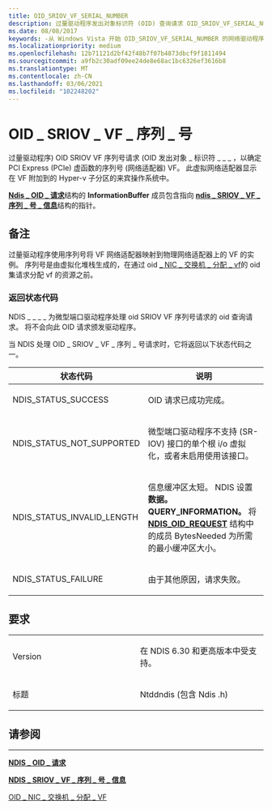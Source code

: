 ```yaml
---
title: OID_SRIOV_VF_SERIAL_NUMBER
description: 过量驱动程序发出对象标识符 (OID) 查询请求 OID_SRIOV_VF_SERIAL_NUMBER，以确定 PCI Express (PCIe) 虚拟函数 (虚拟) 网络适配器的序列号。
ms.date: 08/08/2017
keywords: -从 Windows Vista 开始 OID_SRIOV_VF_SERIAL_NUMBER 的网络驱动程序
ms.localizationpriority: medium
ms.openlocfilehash: 12b71121d2bf42f48b7f07b4873dbcf9f1811494
ms.sourcegitcommit: a9fb2c30adf09ee24de8e68ac1bc6326ef3616b8
ms.translationtype: MT
ms.contentlocale: zh-CN
ms.lasthandoff: 03/06/2021
ms.locfileid: "102248202"
---
```

# <a name="oid_sriov_vf_serial_number"></a>OID \_ SRIOV \_ VF \_ 序列 \_ 号


过量驱动程序) OID SRIOV VF 序列号请求 (OID 发出对象 \_ 标识符 \_ \_ \_ ，以确定 PCI Express (PCIe) 虚函数的序列号 (网络适配器) VF。 此虚拟网络适配器显示在 VF 附加到的 Hyper-v 子分区的来宾操作系统中。

[**Ndis \_ OID \_ 请求**](/windows-hardware/drivers/ddi/oidrequest/ns-oidrequest-ndis_oid_request)结构的 **InformationBuffer** 成员包含指向 [**ndis \_ SRIOV \_ VF \_ 序列 \_ 号 \_ 信息**](/windows-hardware/drivers/ddi/ntddndis/ns-ntddndis-_ndis_sriov_vf_serial_number_info)结构的指针。

<a name="remarks"></a>备注
-------

过量驱动程序使用序列号将 VF 网络适配器映射到物理网络适配器上的 VF 的实例。 序列号是由虚拟化堆栈生成的，在通过 oid [ \_ NIC \_ 交换机 \_ 分配 \_ vf](oid-nic-switch-allocate-vf.md)的 oid 集请求分配 vf 的资源之前。

### <a name="return-status-codes"></a>返回状态代码

NDIS \_ \_ \_ \_ 为微型端口驱动程序处理 oid SRIOV VF 序列号请求的 oid 查询请求。 将不会向此 OID 请求颁发驱动程序。

当 NDIS 处理 OID \_ SRIOV \_ VF \_ 序列 \_ 号请求时，它将返回以下状态代码之一。

<table>
<colgroup>
<col width="50%" />
<col width="50%" />
</colgroup>
<thead>
<tr class="header">
<th>状态代码</th>
<th>说明</th>
</tr>
</thead>
<tbody>
<tr class="odd">
<td><p>NDIS_STATUS_SUCCESS</p></td>
<td><p>OID 请求已成功完成。</p></td>
</tr>
<tr class="even">
<td><p>NDIS_STATUS_NOT_SUPPORTED</p></td>
<td><p>微型端口驱动程序不支持 (SR-IOV) 接口的单个根 i/o 虚拟化，或者未启用使用该接口。</p></td>
</tr>
<tr class="odd">
<td><p>NDIS_STATUS_INVALID_LENGTH</p></td>
<td><p>信息缓冲区太短。 NDIS 设置 <strong>数据。QUERY_INFORMATION。</strong> 将 <a href="/windows-hardware/drivers/ddi/ndis/ns-ndis-_ndis_oid_request" data-raw-source="[&lt;strong&gt;NDIS_OID_REQUEST&lt;/strong&gt;](/windows-hardware/drivers/ddi/oidrequest/ns-oidrequest-ndis_oid_request)"><strong>NDIS_OID_REQUEST</strong></a> 结构中的成员 BytesNeeded 为所需的最小缓冲区大小。</p></td>
</tr>
<tr class="even">
<td><p>NDIS_STATUS_FAILURE</p></td>
<td><p>由于其他原因，请求失败。</p></td>
</tr>
</tbody>
</table>

 

<a name="requirements"></a>要求
------------

<table>
<colgroup>
<col width="50%" />
<col width="50%" />
</colgroup>
<tbody>
<tr class="odd">
<td><p>Version</p></td>
<td><p>在 NDIS 6.30 和更高版本中受支持。</p></td>
</tr>
<tr class="even">
<td><p>标题</p></td>
<td>Ntddndis (包含 Ndis .h) </td>
</tr>
</tbody>
</table>

## <a name="see-also"></a>请参阅


****
[**NDIS \_ OID \_ 请求**](/windows-hardware/drivers/ddi/oidrequest/ns-oidrequest-ndis_oid_request)

[**NDIS \_ SRIOV \_ VF \_ 序列 \_ 号 \_ 信息**](/windows-hardware/drivers/ddi/ntddndis/ns-ntddndis-_ndis_sriov_vf_serial_number_info)

[OID \_ NIC \_ 交换机 \_ 分配 \_ VF](oid-nic-switch-allocate-vf.md)

